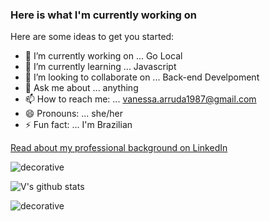 ### Here is what I'm currently working on

Here are some ideas to get you started:

- 🔭 I’m currently working on ... Go Local
- 🌱 I’m currently learning ... Javascript
- 👯 I’m looking to collaborate on ... Back-end Develpoment
- 💬 Ask me about ... anything
- 📫 How to reach me: ... vanessa.arruda1987@gmail.com
- 😄 Pronouns: ... she/her
- ⚡ Fun fact: ... I'm Brazilian

[Read about my professional background on LinkedIn](https://www.linkedin.com/in/vanessa-alves-de-arruda/)

![decorative](https://user-images.githubusercontent.com/31839316/96356889-ec9e8680-10b1-11eb-99b5-7a196827eecb.png)

![V's github stats](https://github-readme-stats.vercel.app/api?username=nessaarruda&show_icons=true&theme=synthwave)

![decorative](https://user-images.githubusercontent.com/31839316/96356871-bc56e800-10b1-11eb-92b2-f8d19160831b.png)

